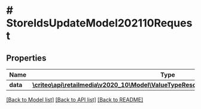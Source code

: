 # # StoreIdsUpdateModel202110Request

## Properties

Name | Type | Description | Notes
------------ | ------------- | ------------- | -------------
**data** | [**\criteo\api\retailmedia\v2020_10\Model\ValueTypeResourceOfStoreIdsUpdateModel202110**](ValueTypeResourceOfStoreIdsUpdateModel202110.md) |  | [optional]

[[Back to Model list]](../../README.md#models) [[Back to API list]](../../README.md#endpoints) [[Back to README]](../../README.md)

